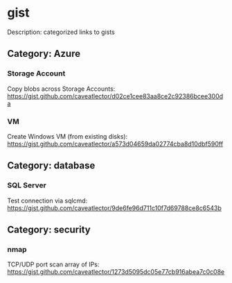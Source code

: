 # gist
Description: categorized links to gists
## Category: Azure
### Storage Account
Copy blobs across Storage Accounts: https://gist.github.com/caveatlector/d02ce1cee83aa8ce2c92386bcee300da
### VM
Create Windows VM (from existing disks): https://gist.github.com/caveatlector/a573d04659da02774cba8d10dbf590ff
## Category: database
### SQL Server
Test connection via sqlcmd: https://gist.github.com/caveatlector/9de6fe96d711c10f7d69788ce8c6543b
## Category: security
### nmap
TCP/UDP port scan array of IPs: https://gist.github.com/caveatlector/1273d5095dc05e77cb916abea7c0c08e
